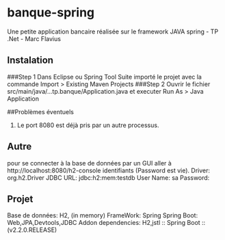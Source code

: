 # banque-spring
Une petite application bancaire réalisée sur le framework JAVA spring - TP .Net - Marc Flavius
## Instalation
###Step 1
Dans Eclipse ou Spring Tool Suite
importé le projet avec la commande Import > Existing Maven Projects
###Step 2
Ouvrir le fichier src/main/java/...tp.banque/Application.java
et executer Run As > Java Application

##Problèmes éventuels
1. Le port 8080 est déjà pris par un autre processus.

## Autre
pour se connecter à la base de données par un GUI
aller à http://localhost:8080/h2-console
identifiants (Password est vie).
Driver: org.h2.Driver
JDBC URL: jdbc:h2:mem:testdb
User Name: sa
Password:

## Projet
Base de données: H2, (in memory)
FrameWork: Spring
Spring Boot: Web,JPA,Devtools,JDBC
Addon dependencies: H2,jstl
:: Spring Boot :: (v2.2.0.RELEASE)
